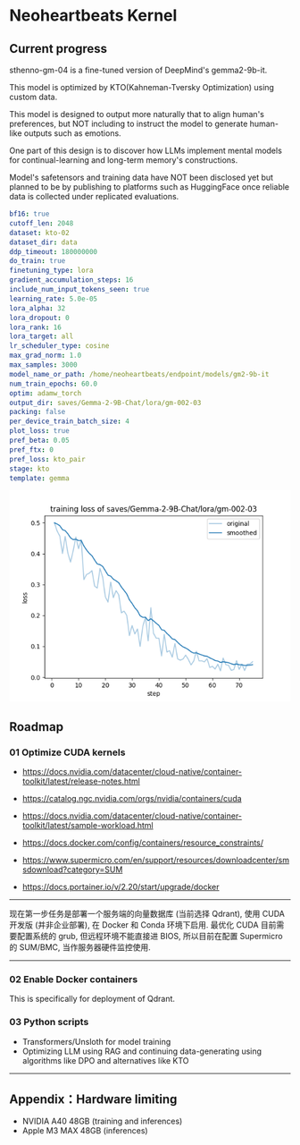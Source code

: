 # Neoheartbeats Kernel

## Current progress

sthenno-gm-04 is a fine-tuned version of DeepMind's gemma2-9b-it.

This model is optimized by KTO(Kahneman-Tversky Optimization) using custom data.

This model is designed to output more naturally that to align human's preferences,
but NOT including to instruct the model to generate human-like outputs such as emotions.

One part of this design is to discover how LLMs implement mental models for
continual-learning and long-term memory's constructions.

Model's safetensors and training data have NOT been disclosed yet but planned to be by
publishing to platforms such as HuggingFace once reliable data is collected under
replicated evaluations.

```yaml
bf16: true
cutoff_len: 2048
dataset: kto-02
dataset_dir: data
ddp_timeout: 180000000
do_train: true
finetuning_type: lora
gradient_accumulation_steps: 16
include_num_input_tokens_seen: true
learning_rate: 5.0e-05
lora_alpha: 32
lora_dropout: 0
lora_rank: 16
lora_target: all
lr_scheduler_type: cosine
max_grad_norm: 1.0
max_samples: 3000
model_name_or_path: /home/neoheartbeats/endpoint/models/gm2-9b-it
num_train_epochs: 60.0
optim: adamw_torch
output_dir: saves/Gemma-2-9B-Chat/lora/gm-002-03
packing: false
per_device_train_batch_size: 4
plot_loss: true
pref_beta: 0.05
pref_ftx: 0
pref_loss: kto_pair
stage: kto
template: gemma
```

![training_loss](./images/training_loss.png)

## Roadmap
### 01 Optimize CUDA kernels

- https://docs.nvidia.com/datacenter/cloud-native/container-toolkit/latest/release-notes.html

- https://catalog.ngc.nvidia.com/orgs/nvidia/containers/cuda

- https://docs.nvidia.com/datacenter/cloud-native/container-toolkit/latest/sample-workload.html

- https://docs.docker.com/config/containers/resource_constraints/

- https://www.supermicro.com/en/support/resources/downloadcenter/smsdownload?category=SUM

- https://docs.portainer.io/v/2.20/start/upgrade/docker

---

现在第一步任务是部署一个服务端的向量数据库 (当前选择 Qdrant),
使用 CUDA 开发版 (并非企业部署), 在 Docker 和 Conda 环境下启用.
最优化 CUDA 目前需要配置系统的 grub, 但远程环境不能直接进 BIOS,
所以目前在配置 Supermicro 的 SUM/BMC, 当作服务器硬件监控使用.

---

### 02 Enable Docker containers

This is specifically for deployment of Qdrant.

### 03 Python scripts

- Transformers/Unsloth for model training
- Optimizing LLM using RAG and continuing data-generating using algorithms like DPO and
alternatives like KTO

---

## Appendix：Hardware limiting

- NVIDIA A40 48GB (training and inferences)
- Apple M3 MAX 48GB (inferences)
